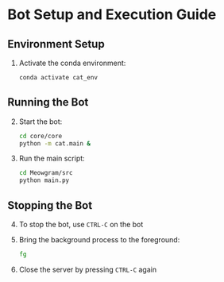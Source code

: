 # Bot Setup and Execution Guide

## Environment Setup

1. Activate the conda environment:
    ```bash
    conda activate cat_env
    ```

## Running the Bot

2. Start the bot:
    ```bash
    cd core/core
    python -m cat.main &
    ```

3. Run the main script:
    ```bash
    cd Meowgram/src
    python main.py
    ```

## Stopping the Bot

4. To stop the bot, use `CTRL-C` on the bot

5. Bring the background process to the foreground:
    ```bash
    fg
    ```

6. Close the server by pressing `CTRL-C` again
